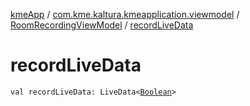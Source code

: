 [kmeApp](../../index.md) / [com.kme.kaltura.kmeapplication.viewmodel](../index.md) / [RoomRecordingViewModel](index.md) / [recordLiveData](./record-live-data.md)

# recordLiveData

`val recordLiveData: LiveData<`[`Boolean`](https://kotlinlang.org/api/latest/jvm/stdlib/kotlin/-boolean/index.html)`>`